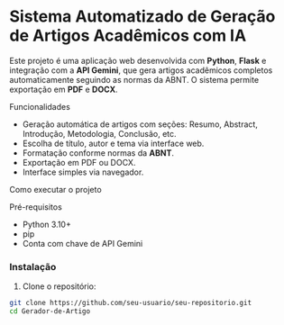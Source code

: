 # Sistema Automatizado de Geração de Artigos Acadêmicos com IA

Este projeto é uma aplicação web desenvolvida com **Python**, **Flask** e integração com a **API Gemini**, que gera artigos acadêmicos completos automaticamente seguindo as normas da ABNT. O sistema permite exportação em **PDF** e **DOCX**.

Funcionalidades

- Geração automática de artigos com seções: Resumo, Abstract, Introdução, Metodologia, Conclusão, etc.
- Escolha de título, autor e tema via interface web.
- Formatação conforme normas da **ABNT**.
- Exportação em PDF ou DOCX.
- Interface simples via navegador.

Como executar o projeto

Pré-requisitos

- Python 3.10+
- pip
- Conta com chave de API Gemini

### Instalação

1. Clone o repositório:
```bash
git clone https://github.com/seu-usuario/seu-repositorio.git
cd Gerador-de-Artigo
